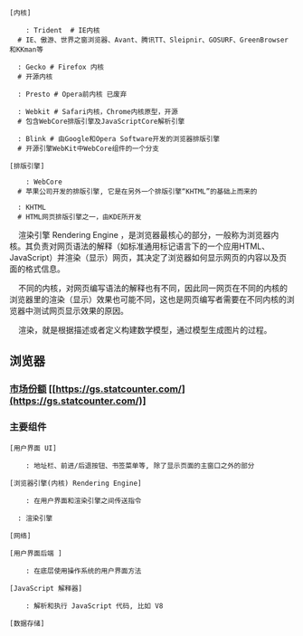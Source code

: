 
```
[内核]

	: Trident  # IE内核
  # IE、傲游、世界之窗浏览器、Avant、腾讯TT、Sleipnir、GOSURF、GreenBrowser 和KKman等

  : Gecko # Firefox 内核
  # 开源内核

  : Presto # Opera前内核 已废弃

  : Webkit # Safari内核，Chrome内核原型，开源
  # 包含WebCore排版引擎及JavaScriptCore解析引擎

  : Blink # 由Google和Opera Software开发的浏览器排版引擎
  # 开源引擎WebKit中WebCore组件的一个分支

[排版引擎]

	: WebCore
  # 苹果公司开发的排版引擎, 它是在另外一个排版引擎“KHTML”的基础上而来的

  : KHTML
  # HTML网页排版引擎之一，由KDE所开发

```

<!-- ![image.png](http://localhost/it/front-end/1572666484940-b00b921c-5064-4b7f-b7b2-0b57cb1c9349.png#align=left&display=inline&height=117&name=image.png&originHeight=164&originWidth=1045&size=45953&status=done&width=746) -->

    渲染引擎 Rendering Engine ，是浏览器最核心的部分，一般称为浏览器内核。其负责对网页语法的解释（如标准通用标记语言下的一个应用HTML、JavaScript）并渲染（显示）网页，其决定了浏览器如何显示网页的内容以及页面的格式信息。

    不同的内核，对网页编写语法的解释也有不同，因此同一网页在不同的内核的浏览器里的渲染（显示）效果也可能不同，这也是网页编写者需要在不同内核的浏览器中测试网页显示效果的原因。

    渲染，就是根据描述或者定义构建数学模型，通过模型生成图片的过程。

## 浏览器


### [市场份额](https://gs.statcounter.com/) [[https://gs.statcounter.com/](https://gs.statcounter.com/)]

<!-- ![image.png](http://localhost/it/front-end/1572657695855-7f778996-5bac-42b3-83ae-12f559678ac9.png#align=left&display=inline&height=291&name=image.png&originHeight=291&originWidth=1239&size=258508&status=done&width=1239) -->

### 主要组件

```
[用户界面 UI]

	: 地址栏、前进/后退按钮、书签菜单等, 除了显示页面的主窗口之外的部分

[浏览器引擎(内核) Rendering Engine]

	: 在用户界面和渲染引擎之间传送指令
  
  : 渲染引擎

[网络]

[用户界面后端 ]

	: 在底层使用操作系统的用户界面方法

[JavaScript 解释器]

	: 解析和执行 JavaScript 代码, 比如 V8

[数据存储]

```

<!-- ![image.png](http://localhost/it/front-end/1572657940953-47fd70eb-e896-409b-be11-dfaef29ca734.png#align=left&display=inline&height=501&name=image.png&originHeight=805&originWidth=1198&size=298615&status=done&width=746) -->
